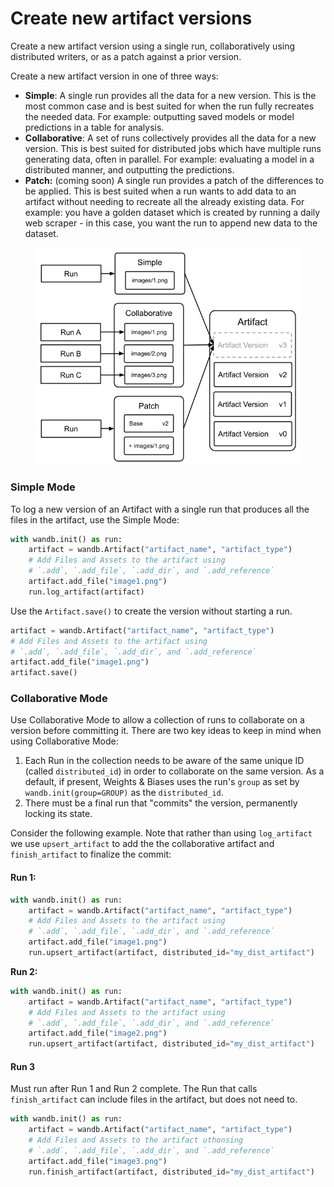 # Create new artifact versions

Create a new artifact version using a single run, collaboratively using distributed writers, or as a patch against a prior version.

Create a new artifact version in one of three ways:

* **Simple**: A single run provides all the data for a new version. This is the most common case and is best suited for when the run fully recreates the needed data. For example: outputting saved models or model predictions in a table for analysis.
* **Collaborative**: A set of runs collectively provides all the data for a new version. This is best suited for distributed jobs which have multiple runs generating data, often in parallel. For example: evaluating a model in a distributed manner, and outputting the predictions.
* **Patch:** (coming soon) A single run provides a patch of the differences to be applied. This is best suited when a run wants to add data to an artifact without needing to recreate all the already existing data. For example: you have a golden dataset which is created by running a daily web scraper - in this case, you want the run to append new data to the dataset.

<figure><img src="../../.gitbook/assets/image (3) (2).png" alt=""><figcaption></figcaption></figure>

### Simple Mode

To log a new version of an Artifact with a single run that produces all the files in the artifact, use the Simple Mode:

```python
with wandb.init() as run:
    artifact = wandb.Artifact("artifact_name", "artifact_type")
    # Add Files and Assets to the artifact using 
    # `.add`, `.add_file`, `.add_dir`, and `.add_reference`
    artifact.add_file("image1.png")
    run.log_artifact(artifact)
```

Use the `Artifact.save()` to create the version without starting a run.

```python
artifact = wandb.Artifact("artifact_name", "artifact_type")
# Add Files and Assets to the artifact using 
# `.add`, `.add_file`, `.add_dir`, and `.add_reference`
artifact.add_file("image1.png")
artifact.save()
```

### Collaborative Mode

Use Collaborative Mode to allow a collection of runs to collaborate on a version before committing it. There are two key ideas to keep in mind when using Collaborative Mode:

1. Each Run in the collection needs to be aware of the same unique ID (called `distributed_id`) in order to collaborate on the same version. As a default, if present, Weights & Biases uses the run's `group` as set by `wandb.init(group=GROUP)` as the `distributed_id`.
2. There must be a final run that "commits" the version, permanently locking its state.

Consider the following example. Note that rather than using `log_artifact` we use `upsert_artifact` to add the the collaborative artifact and `finish_artifact` to finalize the commit:

#### Run 1:

```python
with wandb.init() as run:
    artifact = wandb.Artifact("artifact_name", "artifact_type")
    # Add Files and Assets to the artifact using 
    # `.add`, `.add_file`, `.add_dir`, and `.add_reference`
    artifact.add_file("image1.png")
    run.upsert_artifact(artifact, distributed_id="my_dist_artifact")
```

**Run 2:**

```python
with wandb.init() as run:
    artifact = wandb.Artifact("artifact_name", "artifact_type")
    # Add Files and Assets to the artifact using 
    # `.add`, `.add_file`, `.add_dir`, and `.add_reference`
    artifact.add_file("image2.png")
    run.upsert_artifact(artifact, distributed_id="my_dist_artifact")
```

#### **Run 3**

Must run after Run 1 and Run 2 complete. The Run that calls `finish_artifact` can include files in the artifact, but does not need to.

```python
with wandb.init() as run:
    artifact = wandb.Artifact("artifact_name", "artifact_type")
    # Add Files and Assets to the artifact uthonsing 
    # `.add`, `.add_file`, `.add_dir`, and `.add_reference`
    artifact.add_file("image3.png")
    run.finish_artifact(artifact, distributed_id="my_dist_artifact")
```
